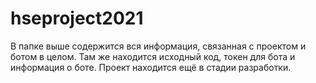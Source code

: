 # hseproject2021
В папке выше содержится вся информация, связанная с проектом и ботом в целом. 
Там же находится исходный код, токен для бота и информация о боте. 
Проект находится ещё в стадии разработки.

